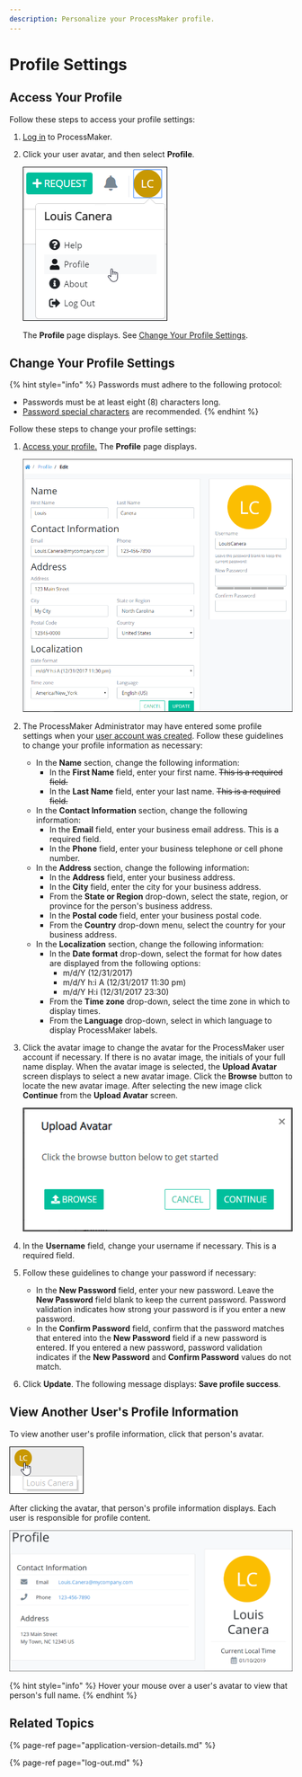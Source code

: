 ```yaml
---
description: Personalize your ProcessMaker profile.
---
```


# Profile Settings

## Access Your Profile

Follow these steps to access your profile settings:

1. [Log in](log-in.md#log-in) to ProcessMaker.
2. Click your user avatar, and then select **Profile**.  

   ![](../.gitbook/assets/profile-option.png)

   The **Profile** page displays. See [Change Your Profile Settings](profile-settings.md#change-your-profile-settings).  

## Change Your Profile Settings

{% hint style="info" %}
Passwords must adhere to the following protocol:

* Passwords must be at least eight \(8\) characters long.
* [Password special characters](https://www.owasp.org/index.php/Password_special_characters) are recommended.
{% endhint %}

Follow these steps to change your profile settings:

1. [Access your profile.](profile-settings.md#access-your-profile) The **Profile** page displays.  

   ![](../.gitbook/assets/profile-page.png)

2. The ProcessMaker Administrator may have entered some profile settings when your [user account was created](../processmaker-administration/add-users/create-a-user-account.md#create-a-processmaker-user-account). Follow these guidelines to change your profile information as necessary:
   * In the **Name** section, change the following information:
     * In the **First Name** field, enter your first name. ~~This is a required field.~~
     * In the **Last Name** field, enter your last name. ~~This is a required field.~~
   * In the **Contact Information** section, change the following information:
     * In the **Email** field, enter your business email address. This is a required field.
     * In the **Phone** field, enter your business telephone or cell phone number.
   * In the **Address** section, change the following information:
     * In the **Address** field, enter your business address.
     * In the **City** field, enter the city for your business address.
     * From the **State or Region** drop-down, select the state, region, or province for the person's business address.
     * In the **Postal code** field, enter your business postal code.
     * From the **Country** drop-down menu, select the country for your business address.
   * In the **Localization** section, change the following information:
     * In the **Date format** drop-down, select the format for how dates are displayed from the following options:
       * m/d/Y \(12/31/2017\)
       * m/d/Y h:i A \(12/31/2017 11:30 pm\)
       * m/d/Y H:i \(12/31/2017 23:30\)
     * From the **Time zone** drop-down, select the time zone in which to display times.
     * From the **Language** drop-down, select in which language to display ProcessMaker labels.
3. Click the avatar image to change the avatar for the ProcessMaker user account if necessary. If there is no avatar image, the initials of your full name display. When the avatar image is selected, the **Upload Avatar** screen displays to select a new avatar image. Click the **Browse** button to locate the new avatar image. After selecting the new image click **Continue** from the **Upload Avatar** screen.  

   ![](../.gitbook/assets/browse-avatar-edit-user-information-tab-admin.png)

4. In the **Username** field, change your username if necessary. This is a required field.
5. Follow these guidelines to change your password if necessary:
   * In the **New Password** field, enter your new password. Leave the **New Password** field blank to keep the current password. Password validation indicates how strong your password is if you enter a new password.
   * In the **Confirm Password** field, confirm that the password matches that entered into the **New Password** field if a new password is entered. If you entered a new password, password validation indicates if the **New Password** and **Confirm Password** values do not match.
6. Click **Update**. The following message displays: **Save profile success**.

## View Another User's Profile Information

To view another user's profile information, click that person's avatar.

![Click a user&apos;s avatar to view that person&apos;s user profile information](../.gitbook/assets/hover-over-a-user-avatar-for-profile-full-name.png)

After clicking the avatar, that person's profile information displays. Each user is responsible for profile content.

![Viewing a user&apos;s profile information](../.gitbook/assets/profile-displayed-after-clicking-avatar.png)

{% hint style="info" %}
Hover your mouse over a user's avatar to view that person's full name.
{% endhint %}

## Related Topics

{% page-ref page="application-version-details.md" %}

{% page-ref page="log-out.md" %}

